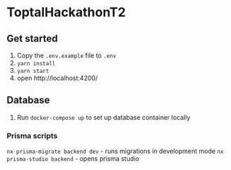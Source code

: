 # ToptalHackathonT2

## Get started

1. Copy the `.env.example` file to `.env`
2. `yarn install`
3. `yarn start`
4. open http://localhost:4200/

## Database

1. Run `docker-compose up` to set up database container locally

### Prisma scripts

`nx prisma-migrate backend dev` - runs migrations in development mode
`nx prisma-studio backend` - opens prisma studio
